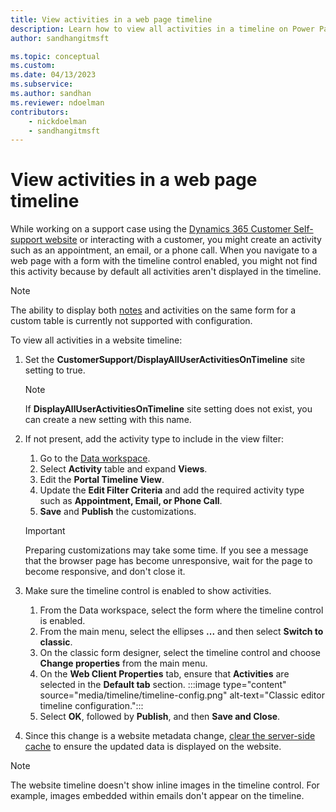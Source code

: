 ```yaml
---
title: View activities in a web page timeline
description: Learn how to view all activities in a timeline on Power Pages.
author: sandhangitmsft

ms.topic: conceptual
ms.custom: 
ms.date: 04/13/2023
ms.subservice: 
ms.author: sandhan
ms.reviewer: ndoelman
contributors:
    - nickdoelman
    - sandhangitmsft
---
```


# View activities in a web page timeline

While working on a support case using the [Dynamics 365 Customer Self-support website](../templates/dynamics-365-apps/overview.md) or interacting with a customer, you might create an activity such as an appointment, an email, or a phone call. When you navigate to a web page with a form with the timeline control enabled, you might not find this activity because by default all activities aren't displayed in the timeline. 

> [!NOTE]
> The ability to display both [notes](configure-notes.md) and activities on the same form for a custom table is currently not supported with configuration.

To view all activities in a website timeline: 

1. Set the **CustomerSupport/DisplayAllUserActivitiesOnTimeline** site setting to true.  
    
    > [!NOTE]
    > If **DisplayAllUserActivitiesOnTimeline** site setting does not exist, you can create a new setting with this name.

1. If not present, add the activity type to include in the view filter:  
    1. Go to the [Data workspace](../getting-started/use-data-workspace.md).    
    1. Select **Activity** table and expand **Views**.
    1. Edit the **Portal Timeline View**.
    1. Update the **Edit Filter Criteria** and add the required activity type such as **Appointment, Email, or Phone Call**.
    1. **Save** and **Publish** the customizations. 

    > [!IMPORTANT]
    > Preparing customizations may take some time. If you see a message that the browser page has become unresponsive, wait for the page to become responsive, and don't close it.

1. Make sure the timeline control is enabled to show activities.
    1. From the Data workspace, select the form where the timeline control is enabled.
    1. From the main menu, select the ellipses **...** and then select **Switch to classic**.
    1. On the classic form designer, select the timeline control and choose **Change properties** from the main menu.
    1. On the **Web Client Properties** tab, ensure that **Activities** are selected in the **Default tab** section.
        :::image type="content" source="media/timeline/timeline-config.png" alt-text="Classic editor timeline configuration.":::
    1. Select **OK**, followed by **Publish**, and then **Save and Close**.

1. Since this change is a website metadata change, [clear the server-side cache](../admin/clear-server-side-cache.md) to ensure the updated data is displayed on the website.

> [!NOTE]
> The website timeline doesn't show inline images in the timeline control. For example, images embedded within emails don't appear on the timeline.